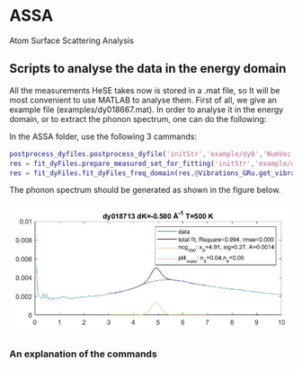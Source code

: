 # ASSA

Atom Surface Scattering Analysis

## Scripts to analyse the data in the energy domain

All the measurements HeSE takes now is stored in a .mat file, so It will be most convenient to use MATLAB to analyse them. First of all, we give an example file (examples/dy018667.mat). In order to analyse it in the energy domain, or to extract the phonon spectrum, one can do the following:

In the ASSA folder, use the following 3 cammands:

```matlab
postprocess_dyfiles.postprocess_dyfile('initStr','example/dy0','NumVec',[18713],'fixFalsePositive',1);
res = fit_dyFiles.prepare_measured_set_for_fitting('initStr','example/dy0','NumVec',[18713]);
res = fit_dyFiles.fit_dyFiles_freq_domain(res,@Vibrations_GRu.get_vibrations,3,1, [],[0 10 0 0.01],[3 7]);
```
The phonon spectrum should be generated as shown in the figure below.

![some test figures](https://github.com/liuboyao16/test/blob/main/examples/dy018713.jpg)

### An explanation of the commands
